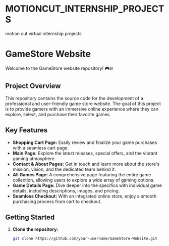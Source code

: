 # MOTIONCUT_INTERNSHIP_PROJECTS
motion cut virtual internship projects

# GameStore Website

Welcome to the GameStore website repository! 🎮🌐

## Project Overview

This repository contains the source code for the development of a professional and user-friendly game store website. The goal of this project is to provide gamers with an immersive online experience where they can explore, select, and purchase their favorite games.

## Key Features

- **Shopping Cart Page:** Easily review and finalize your game purchases with a seamless cart page.
- **Main Page:** Explore the latest releases, special offers, and the vibrant gaming atmosphere.
- **Contact & About Pages:** Get in touch and learn more about the store's mission, vision, and the dedicated team behind it.
- **All Games Page:** A comprehensive page featuring the entire game collection, allowing users to explore a wide array of gaming options.
- **Game Details Page:** Dive deeper into the specifics with individual game details, including descriptions, images, and pricing.
- **Seamless Checkout:** With an integrated online store, enjoy a smooth purchasing process from cart to checkout.

## Getting Started

1. **Clone the repository:**
   ```bash
   git clone https://github.com/your-username/GameStore-Website.git
